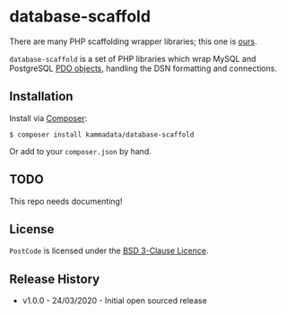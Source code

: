 # database-scaffold

There are many PHP scaffolding wrapper libraries; this one is [ours](https://www.kammadata.com/).

`database-scaffold` is a set of PHP libraries which wrap MySQL and PostgreSQL [PDO
objects](https://www.php.net/manual/en/book.pdo.php), handling the DSN formatting and connections.

## Installation

Install via [Composer](https://getcomposer.org/):

```
$ composer install kammadata/database-scaffold
```

Or add to your `composer.json` by hand.

## TODO

This repo needs documenting!

## License

`PostCode` is licensed under the [BSD 3-Clause Licence](LICENSE.txt).

## Release History

* v1.0.0 - 24/03/2020 - Initial open sourced release
